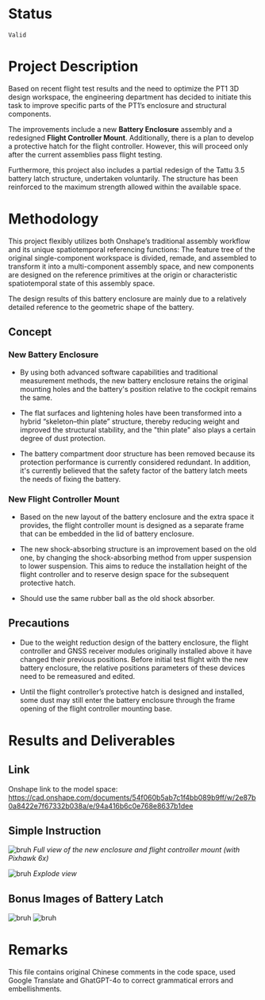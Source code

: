 [Chinese language comparison included 包含汉语对照]: #
# Status 
[状态]: #

`Valid`

[有效]: #

# Project Description 
[介绍]: #

Based on recent flight test results and the need to optimize the PT1 3D design workspace, the engineering department has decided to initiate this task to improve specific parts of the PT1’s enclosure and structural components.

[基于近期的试飞结果和对pt1三维设计工作空间的优化需求，工程部门决定设立此任务，对pt1的部分外壳和结构做出改进。]: #

The improvements include a new **Battery Enclosure** assembly and a redesigned **Flight Controller Mount**. Additionally, there is a plan to develop a protective hatch for the flight controller. However, this will proceed only after the current assemblies pass flight testing.

[改进的部分包括新的Battery enclosure的组装件和新的飞行控制器安装座。另有新计划为飞行控制器设计保护舱盖，但此新计划预计将在本次组装件试飞成功后再继续进行。]: #

Furthermore, this project also includes a partial redesign of the Tattu 3.5 battery latch structure, undertaken voluntarily. The structure has been reinforced to the maximum strength allowed within the available space.

[另外，本次项目还附加了对Tattu 3.5电池卡扣的局部重新设计，这是基于志愿的。其结构强度已强化至可用空间所允许的尽可能高的水平]: #


# Methodology 
[方法]: #

This project flexibly utilizes both Onshape’s traditional assembly workflow and its unique spatiotemporal referencing functions: The feature tree of the original single-component workspace is divided, remade, and assembled to transform it into a multi-component assembly space, and new components are designed on the reference primitives at the origin or characteristic spatiotemporal state of this assembly space.

[本项目灵活利用了Onshape的传统装配和其特有的时空关联功能：将原有单个部件工作空间的特征树划分、重制、装配后，转变为了多部件装配空间，并在此装配空间的原点或特点时空状态下的参考图元上设计新的部件。]: #

The design results of this battery enclosure are mainly due to a relatively detailed reference to the geometric shape of the battery.

[本次battery enclosure的设计成果，主要是由于对电池的几何外形做了较为详尽的参照而得到的。]: #

## Concept
[概念]: #

### New Battery Enclosure
[新电池仓]: #

- By using both advanced software capabilities and traditional measurement methods, the new battery enclosure retains the original mounting holes and the battery's position relative to the cockpit remains the same.

[- 由于同时使用了先进的软件功能和传统的测量方法，新的battery enclosure得以保留了原有的机身安装孔位，且电池相对于机身的位置关系也维持了原样。]: #

- The flat surfaces and lightening holes have been transformed into a hybrid “skeleton–thin plate” structure, thereby reducing weight and improved the structural stability, and the "thin plate" also plays a certain degree of dust protection.

[- 将匀质平面和减轻孔转化成了对角线布局的“骨骼-薄板”混合体，从而减轻了重量并增加了结构稳定性，而“薄板”也起到了一定程度的防尘效果。]: #

- The battery compartment door structure has been removed because its protection performance is currently considered redundant. In addition, it's currently believed that the safety factor of the battery latch meets the needs of fixing the battery.

[- 取消了电池仓舱门结构，因为目前认为其防护性能冗余。另外，目前认为电池连接器卡扣的安全系数已满足固定电池的需求。]: #

### New Flight Controller Mount
[新飞行控制器安装座]: #

- Based on the new layout of the battery enclosure and the extra space it provides, the flight controller mount is designed as a separate frame that can be embedded in the lid of battery enclosure.

[- 基于battery enclosure的新布局以及其所提供的剩余空间。将飞行控制器安装座的设计成了可以嵌入battery enclosure盖子的独立框架。]: #

- The new shock-absorbing structure is an improvement based on the old one, by changing the shock-absorbing method from upper suspension to lower suspension. This aims to reduce the installation height of the flight controller and to reserve design space for the subsequent protective hatch.

[- 新减震结构是在旧款基础上的改良成果，将减震的方式由上悬浮式改为了下悬挂式。此目的是为了降低飞行控制器的安装高度，并为后续的保护舱盖预留设计空间。]: #

- Should use the same rubber ball as the old shock absorber.

[- 应当使用旧款减震器同款的橡胶球]: #

## Precautions
[注意事项]: #

- Due to the weight reduction design of the battery enclosure, the flight controller and GNSS receiver modules originally installed above it have changed their previous positions. Before initial test flight with the new battery enclosure, the relative positions parameters of these devices need to be remeasured and edited.

[- 由于本次对battery enclosure的轻量化设计，导致原本安装于其上方的飞行控制器和GNSS接收机模块产生了位置变化，在使用新的battery enclosure进行首次试飞前，需要重新测量并编辑这些设备的相对位置参数。]: #

- Until the flight controller’s protective hatch is designed and installed, some dust may still enter the battery enclosure through the frame opening of the flight controller mounting base.

[- 在飞行控制器保护舱盖设计并安装之前，一些灰尘依然有可能从飞行控制器安装座的框架开口部分进入battery enclosure。]: #

# Results and Deliverables 
[成果和交付]: #

## Link
[链接]: #

Onshape link to the model space: https://cad.onshape.com/documents/54f060b5ab7c1f4bb089b9ff/w/2e87b0a8422e7f67332b038a/e/94a416b6c0e768e8637b1dee

[模型工作空间的Onshape链接：]: #

## Simple Instruction
[简易指导]: # 

![bruh](picture/explode_view.jpg)
*Full view of the new enclosure and flight controller mount (with Pixhawk 6x)*

[新battery enclosure和飞行控制器安装座的全视图（包括Pixhawk 6x）]: #

![bruh](picture/explode_view.jpg)
*Explode view*

[爆炸视图]: #

## Bonus Images of Battery Latch
[电池卡扣附加内容]: #
![bruh](picture/battery_latch_1.jpg)
![bruh](picture/battery_latch_2.jpg)

# Remarks 
[备注]: #

This file contains original Chinese comments in the code space, used Google Translate and GhatGPT-4o to correct grammatical errors and embellishments.

[此文件的代码空间内包含汉语原文注释，使用Google翻译和GhatGPT-4o纠正了语病和润色]: #
